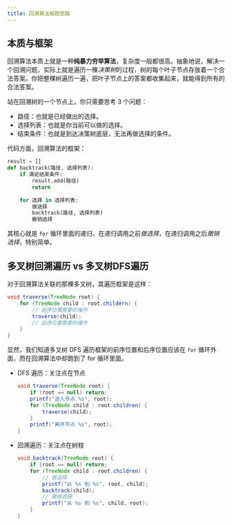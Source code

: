 ```yaml
---
title: 回溯算法解题思路
---
```


## 本质与框架

回溯算法本质上就是一种**纯暴力穷举算法**，复杂度一般都很高。抽象地说，解决一个回溯问题，实际上就是遍历一棵*决策树*的过程，树的每个叶子节点存放着一个合法答案。你把整棵树遍历一遍，把叶子节点上的答案都收集起来，就能得到所有的合法答案。

站在回溯树的一个节点上，你只需要思考 3 个问题：

- 路径：也就是已经做出的选择。
- 选择列表：也就是你当前可以做的选择。
- 结束条件：也就是到达决策树底层，无法再做选择的条件。

代码方面，回溯算法的框架：

```python
result = []
def backtrack(路径, 选择列表):
    if 满足结束条件:
        result.add(路径)
        return
    
    for 选择 in 选择列表:
        做选择
        backtrack(路径, 选择列表)
        撤销选择
```

其核心就是 `for` 循环里面的递归，在递归调用之前*做选择*，在递归调用之后*撤销选择*，特别简单。

## 多叉树回溯遍历 vs 多叉树DFS遍历

对于回溯算法关联的那棵多叉树，其遍历框架是这样：

```java
void traverse(TreeNode root) {
    for (TreeNode child : root.childern) {
        // 前序位置需要的操作
        traverse(child);
        // 后序位置需要的操作
    }
}
```

显然，我们知道多叉树 DFS 遍历框架的前序位置和后序位置应该在 `for` 循环外面，而在回溯算法中却跑到了 for 循环里面。

- DFS 遍历：关注点在节点

  ```java
  void traverse(TreeNode root) {
      if (root == null) return;
      printf("进入节点 %s", root);
      for (TreeNode child : root.children) {
          traverse(child);
      }
      printf("离开节点 %s", root);
  }
  ```

- 回溯遍历：关注点在树枝

  ```java
  void backtrack(TreeNode root) {
      if (root == null) return;
      for (TreeNode child : root.children) {
          // 做选择
          printf("从 %s 到 %s", root, child);
          backtrack(child);
          // 撤销选择
          printf("从 %s 到 %s", child, root);
      }
  }
  ```

